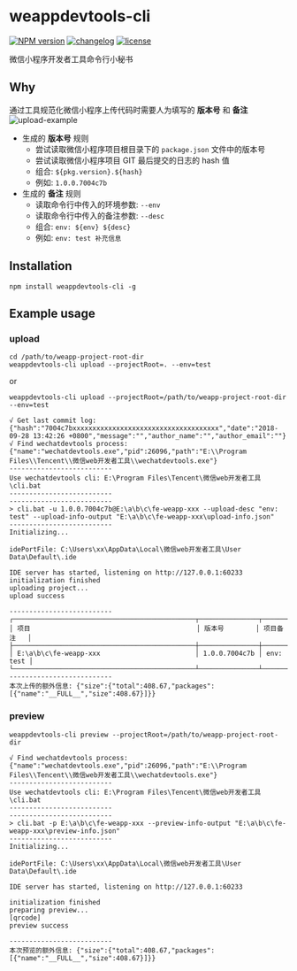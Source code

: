 # weappdevtools-cli

[![NPM version][npm-image]][npm-url] [![changelog][changelog-image]][changelog-url] [![license][license-image]][license-url]

[npm-image]: https://img.shields.io/npm/v/weappdevtools-cli.svg?style=flat-square
[npm-url]: https://npmjs.org/package/weappdevtools-cli
[license-image]: https://img.shields.io/badge/License-MIT-blue.svg?style=flat-square
[license-url]: https://github.com/ufologist/weappdevtools-cli/blob/master/LICENSE
[changelog-image]: https://img.shields.io/badge/CHANGE-LOG-blue.svg?style=flat-square
[changelog-url]: https://github.com/ufologist/weappdevtools-cli/blob/master/CHANGELOG.md

微信小程序开发者工具命令行小秘书

## Why

通过工具规范化微信小程序上传代码时需要人为填写的 **版本号** 和 **备注**
![upload-example](https://raw.githubusercontent.com/ufologist/weappdevtools-cli/master/upload-example.png)

* 生成的 **版本号** 规则
  * 尝试读取微信小程序项目根目录下的 `package.json` 文件中的版本号
  * 尝试读取微信小程序项目 GIT 最后提交的日志的 hash 值
  * 组合: `${pkg.version}.${hash}`
  * 例如: `1.0.0.7004c7b`
* 生成的 **备注** 规则
  * 读取命令行中传入的环境参数: `--env`
  * 读取命令行中传入的备注参数: `--desc`
  * 组合: `env: ${env} ${desc}`
  * 例如: `env: test 补充信息`

## Installation

```
npm install weappdevtools-cli -g
```

## Example usage

### upload

```
cd /path/to/weapp-project-root-dir
weappdevtools-cli upload --projectRoot=. --env=test
```

or

```
weappdevtools-cli upload --projectRoot=/path/to/weapp-project-root-dir --env=test
```

```
√ Get last commit log: {"hash":"7004c7bxxxxxxxxxxxxxxxxxxxxxxxxxxxxxxxxxxxxx","date":"2018-09-28 13:42:26 +0800","message":"","author_name":"","author_email":""}
√ Find wechatdevtools process: {"name":"wechatdevtools.exe","pid":26096,"path":"E:\\Program Files\\Tencent\\微信web开发者工具\\wechatdevtools.exe"}
--------------------------
Use wechatdevtools cli: E:\Program Files\Tencent\微信web开发者工具\cli.bat
--------------------------
--------------------------
> cli.bat -u 1.0.0.7004c7b@E:\a\b\c\fe-weapp-xxx --upload-desc "env: test" --upload-info-output "E:\a\b\c\fe-weapp-xxx\upload-info.json"
--------------------------
Initializing...

idePortFile: C:\Users\xx\AppData\Local\微信web开发者工具\User Data\Default\.ide

IDE server has started, listening on http://127.0.0.1:60233
initialization finished
uploading project...
upload success

--------------------------
┌──────────────────────────────────────────────┬───────────────┬───────────┐
│ 项目                                          │ 版本号        │ 项目备注   │
├──────────────────────────────────────────────┼───────────────┼───────────┤
│ E:\a\b\c\fe-weapp-xxx                        │ 1.0.0.7004c7b │ env: test │
└──────────────────────────────────────────────┴───────────────┴───────────┘
--------------------------
本次上传的额外信息: {"size":{"total":408.67,"packages":[{"name":"__FULL__","size":408.67}]}}
```

### preview

```
weappdevtools-cli preview --projectRoot=/path/to/weapp-project-root-dir
```

```
√ Find wechatdevtools process: {"name":"wechatdevtools.exe","pid":26096,"path":"E:\\Program Files\\Tencent\\微信web开发者工具\\wechatdevtools.exe"}
--------------------------
Use wechatdevtools cli: E:\Program Files\Tencent\微信web开发者工具\cli.bat
--------------------------
--------------------------
> cli.bat -p E:\a\b\c\fe-weapp-xxx --preview-info-output "E:\a\b\c\fe-weapp-xxx\preview-info.json"
--------------------------
Initializing...

idePortFile: C:\Users\xx\AppData\Local\微信web开发者工具\User Data\Default\.ide

IDE server has started, listening on http://127.0.0.1:60233

initialization finished
preparing preview...
[qrcode]
preview success

--------------------------
本次预览的额外信息: {"size":{"total":408.67,"packages":[{"name":"__FULL__","size":408.67}]}}
```